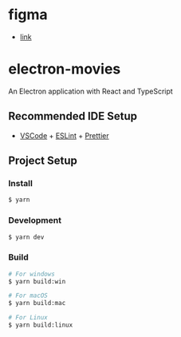 # figma

- [link](<https://www.figma.com/design/u9AIV1g2RaQguVnAP18wk3/Movie-website-(Community)?node-id=0-1&node-type=canvas&t=eWsfuynM1pVOgfwq-0>)

# electron-movies

An Electron application with React and TypeScript

## Recommended IDE Setup

- [VSCode](https://code.visualstudio.com/) + [ESLint](https://marketplace.visualstudio.com/items?itemName=dbaeumer.vscode-eslint) + [Prettier](https://marketplace.visualstudio.com/items?itemName=esbenp.prettier-vscode)

## Project Setup

### Install

```bash
$ yarn
```

### Development

```bash
$ yarn dev
```

### Build

```bash
# For windows
$ yarn build:win

# For macOS
$ yarn build:mac

# For Linux
$ yarn build:linux
```
